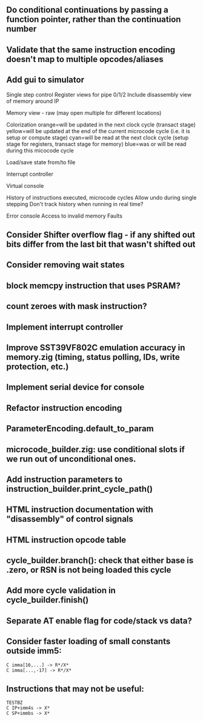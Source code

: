 ## Do conditional continuations by passing a function pointer, rather than the continuation number

## Validate that the same instruction encoding doesn't map to multiple opcodes/aliases

## Add gui to simulator
Single step control
Register views for pipe 0/1/2
    Include disassembly view of memory around IP

Memory view - raw (may open multiple for different locations)

Colorization
    orange=will be updated in the next clock cycle (transact stage)
    yellow=will be updated at the end of the current microcode cycle (i.e. it is setup or compute stage)
    cyan=will be read at the next clock cycle (setup stage for registers, transact stage for memory)
    blue=was or will be read during this micocode cycle

Load/save state from/to file

Interrupt controller

Virtual console

History of instructions executed, microcode cycles
    Allow undo during single stepping
    Don't track history when running in real time?

Error console
    Access to invalid memory
    Faults

## Consider Shifter overflow flag - if any shifted out bits differ from the last bit that wasn't shifted out
## Consider removing wait states

## block memcpy instruction that uses PSRAM?
## count zeroes with mask instruction?

## Implement interrupt controller
## Improve SST39VF802C emulation accuracy in memory.zig (timing, status polling, IDs, write protection, etc.)
## Implement serial device for console

## Refactor instruction encoding
## ParameterEncoding.default_to_param

## microcode_builder.zig: use conditional slots if we run out of unconditional ones.
## Add instruction parameters to instruction_builder.print_cycle_path()
## HTML instruction documentation with "disassembly" of control signals
## HTML instruction opcode table

## cycle_builder.branch(): check that either base is .zero, or RSN is not being loaded this cycle
## Add more cycle validation in cycle_builder.finish()

## Separate AT enable flag for code/stack vs data?

## Consider faster loading of small constants outside imm5:
    C imma[16,...] -> R*/X*
    C imma[...,-17] -> R*/X*

## Instructions that may not be useful:
    TESTBZ
    C IP+imm4s -> X*
    C SP+immbs -> X*
